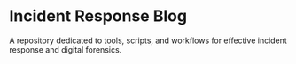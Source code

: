 
# Incident Response Blog

A repository dedicated to tools, scripts, and workflows for effective incident response and digital forensics.
